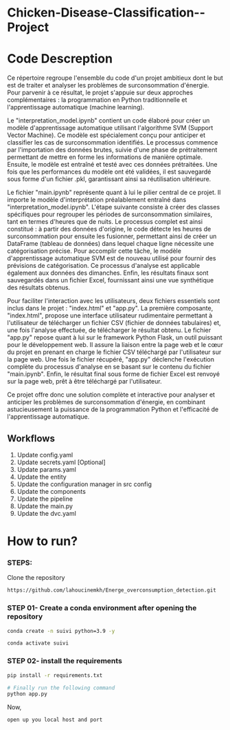 # Chicken-Disease-Classification--Project


# Code Descreption 

Ce répertoire regroupe l'ensemble du code d'un projet ambitieux dont le but est de traiter et analyser les problèmes de surconsommation d'énergie. Pour parvenir à ce résultat, le projet s'appuie sur deux approches complémentaires : la programmation en Python traditionnelle et l'apprentissage automatique (machine learning).

Le "interpretation_model.ipynb" contient un code élaboré pour créer un modèle d'apprentissage automatique utilisant l'algorithme SVM (Support Vector Machine). Ce modèle est spécialement conçu pour anticiper et classifier les cas de surconsommation identifiés. Le processus commence par l'importation des données brutes, suivie d'une phase de prétraitement permettant de mettre en forme les informations de manière optimale. Ensuite, le modèle est entraîné et testé avec ces données prétraitées. Une fois que les performances du modèle ont été validées, il est sauvegardé sous forme d'un fichier .pkl, garantissant ainsi sa réutilisation ultérieure.

Le fichier "main.ipynb" représente quant à lui le pilier central de ce projet. Il importe le modèle d'interprétation préalablement entraîné dans "interpretation_model.ipynb". L'étape suivante consiste à créer des classes spécifiques pour regrouper les périodes de surconsommation similaires, tant en termes d'heures que de nuits. Le processus complet est ainsi constitué : à partir des données d'origine, le code détecte les heures de surconsommation pour ensuite les fusionner, permettant ainsi de créer un DataFrame (tableau de données) dans lequel chaque ligne nécessite une catégorisation précise. Pour accomplir cette tâche, le modèle d'apprentissage automatique SVM est de nouveau utilisé pour fournir des prévisions de catégorisation. Ce processus d'analyse est applicable également aux données des dimanches. Enfin, les résultats finaux sont sauvegardés dans un fichier Excel, fournissant ainsi une vue synthétique des résultats obtenus.

Pour faciliter l'interaction avec les utilisateurs, deux fichiers essentiels sont inclus dans le projet : "index.html" et "app.py". La première composante, "index.html", propose une interface utilisateur rudimentaire permettant à l'utilisateur de télécharger un fichier CSV (fichier de données tabulaires) et, une fois l'analyse effectuée, de télécharger le résultat obtenu. Le fichier "app.py" repose quant à lui sur le framework Python Flask, un outil puissant pour le développement web. Il assure la liaison entre la page web et le cœur du projet en prenant en charge le fichier CSV téléchargé par l'utilisateur sur la page web. Une fois le fichier récupéré, "app.py" déclenche l'exécution complète du processus d'analyse en se basant sur le contenu du fichier "main.ipynb". Enfin, le résultat final sous forme de fichier Excel est renvoyé sur la page web, prêt à être téléchargé par l'utilisateur.

Ce projet offre donc une solution complète et interactive pour analyser et anticiper les problèmes de surconsommation d'énergie, en combinant astucieusement la puissance de la programmation Python et l'efficacité de l'apprentissage automatique.


## Workflows

1. Update config.yaml
2. Update secrets.yaml [Optional]
3. Update params.yaml
4. Update the entity
5. Update the configuration manager in src config
6. Update the components
7. Update the pipeline 
8. Update the main.py
9. Update the dvc.yaml


# How to run?
### STEPS:

Clone the repository

```bash
https://github.com/lahoucinemkh/Energe_overconsumption_detection.git
```
### STEP 01- Create a conda environment after opening the repository

```bash
conda create -n suivi python=3.9 -y
```

```bash
conda activate suivi
```


### STEP 02- install the requirements
```bash
pip install -r requirements.txt
```


```bash
# Finally run the following command
python app.py
```

Now,
```bash
open up you local host and port
```

